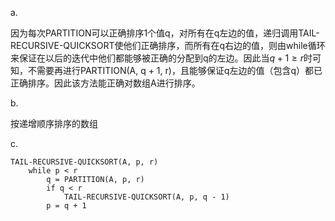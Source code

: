 a.

因为每次PARTITION可以正确排序1个值q，对所有在q左边的值，递归调用TAIL-RECURSIVE-QUICKSORT使他们正确排序，而所有在q右边的值，则由while循环来保证在以后的迭代中他们都能够被正确的分配到q的左边。因此当$q+1 \ge r$时可知，不需要再进行PARTITION(A, q + 1, r)，且能够保证q左边的值（包含q）都已正确排序。因此该方法能正确对数组A进行排序。

b.

按递增顺序排序的数组

c.
```
TAIL-RECURSIVE-QUICKSORT(A, p, r)
    while p < r
        q = PARTITION(A, p, r)
        if q < r
            TAIL-RECURSIVE-QUICKSORT(A, p, q - 1)
        p = q + 1
```